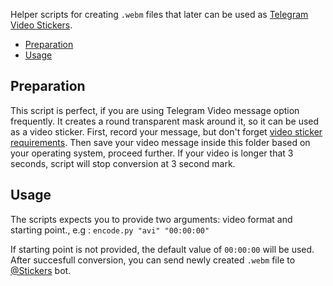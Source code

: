 Helper scripts for creating `.webm` files that later can be used as [Telegram Video Stickers]. 

* [Preparation](#preparation)
* [Usage](#usage)

## Preparation
This script is perfect, if you are using Telegram Video message option frequently. It creates a round transparent mask around it, so it can be used as a video sticker. First, record your message, but don't forget [video sticker requirements]. Then save your video message inside this folder based on your operating system, proceed further. If your video is longer that 3 seconds, script will stop conversion at 3 second mark.
## Usage
The scripts expects you to provide two arguments: video format and starting point., e.g : 
`encode.py "avi" "00:00:00"`

If starting point is not provided, the default value of `00:00:00` will be used.
After succesfull conversion, you can send newly created `.webm` file to [@Stickers] bot.

 [Telegram Video Stickers]: <https://telegram.org/blog/video-stickers-better-reactions#video-stickers>
 [video sticker requirements]: <https://core.telegram.org/stickers#video-sticker-requirements>
 [@Stickers]: <https://t.me/Stickers>